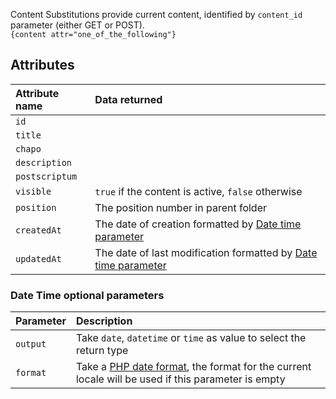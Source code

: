 Content Substitutions provide current content, identified by `content_id` parameter (either GET or POST).    
`{content attr="one_of_the_following"}`

## Attributes

| Attribute name   | Data returned                                                                                          |
|:-----------------|:-------------------------------------------------------------------------------------------------------|
| `id`             | 	                                                                                                      |
| `title`          |                                                                                                        |
| `chapo`          | 	                                                                                                      |
| ` description `  | 	 	                                                                                                    |
| ` postscriptum ` | 	 	 	                                                                                                  |
| ` visible `      | 	 	 	`true` if the content is active, `false` otherwise                                                |
| ` position `     | 	 	 	The position number in parent folder                                                              |
| ` createdAt `    | 	 	 	The date of creation formatted by  [Date time parameter](#date-time-optional-parameters)          |
| ` updatedAt `    | 	 	 	The date of last modification formatted by  [Date time parameter](#date-time-optional-parameters) |

### Date Time optional parameters
| Parameter | Description                                                                                                                                             |
|:----------|:--------------------------------------------------------------------------------------------------------------------------------------------------------|
| `output`  | Take `date`, `datetime` or `time` as value to select the return type                                                                                    |
| `format`  | Take a [PHP date format](https://www.php.net/manual/fr/datetime.format.php),  the format for the current locale will be used if this parameter is empty |